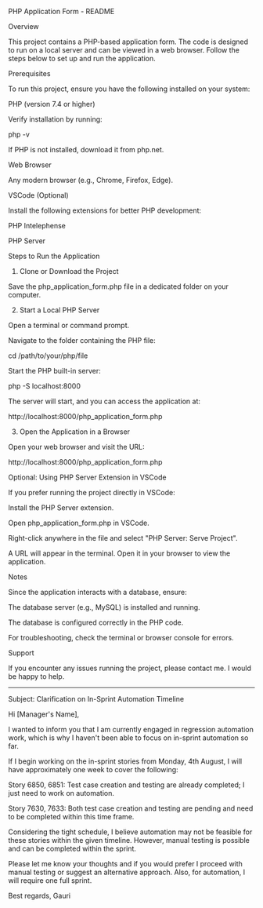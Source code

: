 PHP Application Form - README

Overview

This project contains a PHP-based application form. The code is designed to run on a local server and can be viewed in a web browser. Follow the steps below to set up and run the application.

Prerequisites

To run this project, ensure you have the following installed on your system:

PHP (version 7.4 or higher)

Verify installation by running:

php -v

If PHP is not installed, download it from php.net.

Web Browser

Any modern browser (e.g., Chrome, Firefox, Edge).

VSCode (Optional)

Install the following extensions for better PHP development:

PHP Intelephense

PHP Server

Steps to Run the Application

1. Clone or Download the Project

Save the php_application_form.php file in a dedicated folder on your computer.

2. Start a Local PHP Server

Open a terminal or command prompt.

Navigate to the folder containing the PHP file:

cd /path/to/your/php/file

Start the PHP built-in server:

php -S localhost:8000

The server will start, and you can access the application at:

http://localhost:8000/php_application_form.php

3. Open the Application in a Browser

Open your web browser and visit the URL:

http://localhost:8000/php_application_form.php

Optional: Using PHP Server Extension in VSCode

If you prefer running the project directly in VSCode:

Install the PHP Server extension.

Open php_application_form.php in VSCode.

Right-click anywhere in the file and select "PHP Server: Serve Project".

A URL will appear in the terminal. Open it in your browser to view the application.

Notes

Since the application interacts with a database, ensure:

The database server (e.g., MySQL) is installed and running.

The database is configured correctly in the PHP code.

For troubleshooting, check the terminal or browser console for errors.

Support

If you encounter any issues running the project, please contact me. I would be happy to help.

-----------------------------------------------------------------------------------------------------------------------------------------------------------------------------


Subject: Clarification on In-Sprint Automation Timeline
 
Hi [Manager's Name],
 
I wanted to inform you that I am currently engaged in regression automation work, which is why I haven't been able to focus on in-sprint automation so far.
 
If I begin working on the in-sprint stories from Monday, 4th August, I will have approximately one week to cover the following:
 
Story 6850, 6851: Test case creation and testing are already completed; I just need to work on automation.
 
Story 7630, 7633: Both test case creation and testing are pending and need to be completed within this time frame.
 
 
Considering the tight schedule, I believe automation may not be feasible for these stories within the given timeline. However, manual testing is possible and can be completed within the sprint.
 
Please let me know your thoughts and if you would prefer I proceed with manual testing or suggest an alternative approach.
Also, for automation, I will require one full sprint.
 
Best regards,
Gauri
 
